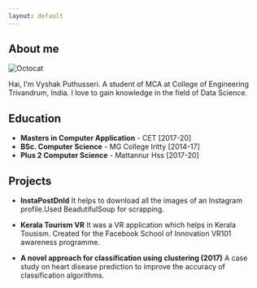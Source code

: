 ```yaml
---
layout: default
---
```



## About me

![Octocat](https://github.githubassets.com/images/icons/emoji/octocat.png)

  Hai, I'm Vyshak Puthusseri. A student of MCA at College of Engineering Trivandrum, India.
  I love to gain knowledge in the field of Data Science.

## Education

* **Masters in Computer Application**  - CET     [2017-20]
* **BSc. Computer Science** - MG College Iritty [2014-17]
* **Plus 2 Computer Science** - Mattannur Hss   [2017-20]

## Projects

* **InstaPostDnld** 
It helps to download all the images of an Instagram profile.Used BeadutifulSoup for scrapping.

* **Kerala Tourism VR**
It was a VR application which helps in Kerala Tousism. Created for the Facebook School of Innovation VR101 awareness programme.

* **A novel approach for classification using clustering (2017)**
A case study on heart disease prediction to improve the accuracy of classification algorithms. 
